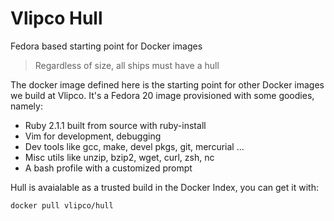 Vlipco Hull
========

Fedora based starting point for Docker images

> Regardless of size, all ships must have a hull


The docker image defined here is the starting point for other Docker images we build at Vlipco. It's a Fedora 20 image provisioned with some goodies, namely:

* Ruby 2.1.1 built from source with ruby-install
* Vim for development, debugging
* Dev tools like gcc, make, devel pkgs, git, mercurial ...
* Misc utils like unzip, bzip2, wget, curl, zsh, nc
* A bash profile with a customized prompt

Hull is avaialable as a trusted build in the Docker Index, you can get it with:

```
docker pull vlipco/hull
```